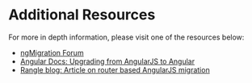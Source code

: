 # Additional Resources

For more in depth information, please visit one of the resources below:

* [ngMigration Forum](https://github.com/angular/ngMigration-Forum/wiki/Migration-Paths-Overview)
* [Angular Docs: Upgrading from AngularJS to Angular](https://angular.io/guide/upgrade#upgrading-from-angularjs-to-angular)
* [Rangle blog: Article on router based AngularJS migration](https://rangle.io/blog/angular-migration/)

